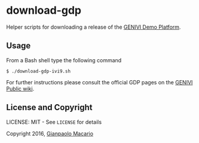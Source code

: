 download-gdp
============

Helper scripts for downloading a release of the [GENIVI Demo Platform](https://at.projects.genivi.org/wiki/x/aoCw).

Usage
-----

From a Bash shell type the following command

```
$ ./download-gdp-ivi9.sh
```

For further instructions please consult the official GDP pages on the [GENIVI Public wiki](https://at.projects.genivi.org/wiki/).

License and Copyright
---------------------

LICENSE: MIT - See `LICENSE` for details

Copyright 2016, [Gianpaolo Macario](https://gmacario.github.io)

<!-- EOF -->
